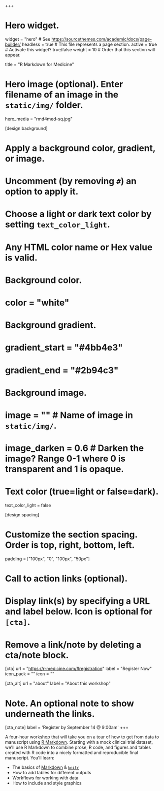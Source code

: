 +++
# Hero widget.
widget = "hero"  # See https://sourcethemes.com/academic/docs/page-builder/
headless = true  # This file represents a page section.
active = true  # Activate this widget? true/false
weight = 10  # Order that this section will appear.

title = "R Markdown for Medicine"

# Hero image (optional). Enter filename of an image in the `static/img/` folder.
hero_media = "rmd4med-sq.jpg"

[design.background]
  # Apply a background color, gradient, or image.
  #   Uncomment (by removing `#`) an option to apply it.
  #   Choose a light or dark text color by setting `text_color_light`.
  #   Any HTML color name or Hex value is valid.

  # Background color.
  # color = "white"
  
  # Background gradient.
  # gradient_start = "#4bb4e3"
  # gradient_end = "#2b94c3"
  
  # Background image.
  # image = ""  # Name of image in `static/img/`.
  # image_darken = 0.6  # Darken the image? Range 0-1 where 0 is transparent and 1 is opaque.

  # Text color (true=light or false=dark).
  text_color_light = false
  
[design.spacing]
  # Customize the section spacing. Order is top, right, bottom, left.
  padding = ["100px", "0", "100px", "50px"]

# Call to action links (optional).
#   Display link(s) by specifying a URL and label below. Icon is optional for `[cta]`.
#   Remove a link/note by deleting a cta/note block.
[cta]
  url = "https://r-medicine.com/#registration"
  label = "Register Now"
  icon_pack = ""
  icon = ""
  
[cta_alt]
  url = "about"
  label = "About this workshop"

# Note. An optional note to show underneath the links.
[cta_note]
  label = 'Register by September 14 @ 9:00am'
+++

A four-hour workshop that will take you on a tour of how to get from data to manuscript using [R Markdown](https://rmarkdown.rstudio.com/). Starting with a mock clinical trial dataset, we'll use R Markdown to combine prose, R code, and figures and tables created with R code into a nicely formatted and reproducible final manuscript. You'll learn:

+ The basics of [Markdown](https://daringfireball.net/projects/markdown/) & [`knitr`](https://yihui.name/knitr/)
+ How to add tables for different outputs
+ Workflows for working with data
+ How to include and style graphics
